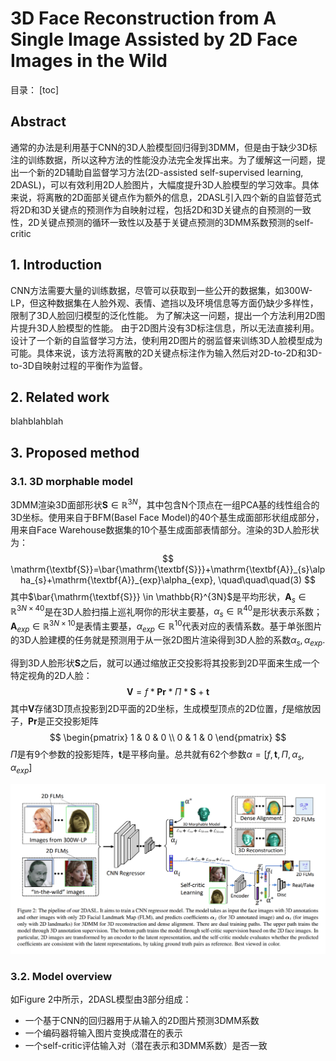 # 3D Face Reconstruction from A Single Image Assisted by 2D Face Images in the Wild
目录：
[toc]

## Abstract
通常的办法是利用基于CNN的3D人脸模型回归得到3DMM，但是由于缺少3D标注的训练数据，所以这种方法的性能没办法完全发挥出来。为了缓解这一问题，提出一个新的2D辅助自监督学习方法(2D-assisted self-supervised learning, 2DASL)，可以有效利用2D人脸图片，大幅度提升3D人脸模型的学习效率。具体来说，将离散的2D面部关键点作为额外的信息，2DASL引入四个新的自监督范式将2D和3D关键点的预测作为自映射过程，包括2D和3D关键点的自预测的一致性，2D关键点预测的循环一致性以及基于关键点预测的3DMM系数预测的self-critic

## 1. Introduction
CNN方法需要大量的训练数据，尽管可以获取到一些公开的数据集，如300W-LP，但这种数据集在人脸外观、表情、遮挡以及环境信息等方面仍缺少多样性，限制了3D人脸回归模型的泛化性能。
为了解决这一问题，提出一个方法利用2D图片提升3D人脸模型的性能。
由于2D图片没有3D标注信息，所以无法直接利用。设计了一个新的自监督学习方法，使利用2D图片的弱监督来训练3D人脸模型成为可能。具体来说，该方法将离散的2D关键点标注作为输入然后对2D-to-2D和3D-to-3D自映射过程的平衡作为监督。

## 2. Related work
blahblahblah

## 3. Proposed method
### 3.1. 3D morphable model
3DMM渲染3D面部形状$\textbf{S}\in \mathbb{R}^{3N}$，其中包含N个顶点在一组PCA基的线性组合的3D坐标。使用来自于BFM(Basel Face Model)的40个基生成面部形状组成部分，用来自Face Warehouse数据集的10个基生成面部表情部分。渲染的3D人脸形状为：
$$
\mathrm{\textbf{S}}=\bar{\mathrm{\textbf{S}}}+\mathrm{\textbf{A}}_{s}\alpha_{s}+\mathrm{\textbf{A}}_{exp}\alpha_{exp}, \quad\quad\quad(3)
$$
其中$\bar{\mathrm{\textbf{S}}} \in \mathbb{R}^{3N}$是平均形状，$\mathrm{\textbf{A}}_{s} \in \mathbb{R}^{3N\times 40}$是在3D人脸扫描上巡礼啊你的形状主要基，$\alpha_{s}\in \mathbb{R}^{40}$是形状表示系数；$\mathrm{\textbf{A}}_{exp} \in \mathbb{R}^{3N\times 10}$是表情主要基，$\alpha_{exp}\in \mathbb{R}^{10}$代表对应的表情系数。基于单张图片的3D人脸建模的任务就是预测用于从一张2D图片渲染得到3D人脸的系数$\alpha_{s}, \alpha_{exp}$.

得到3D人脸形状$\mathrm{\textbf{S}}$之后，就可以通过缩放正交投影将其投影到2D平面来生成一个特定视角的2D人脸：
$$
\textbf{V}=f*\textbf{Pr} * \Pi * \textbf{S}+\textbf{t}
$$
其中$\textbf{V}$存储3D顶点投影到2D平面的2D坐标，生成模型顶点的2D位置，$f$是缩放因子，$\mathrm{\textbf{Pr}}$是正交投影矩阵
$$
\begin{pmatrix} 
1 & 0 & 0 \\ 
0 & 1 & 0
\end{pmatrix}
$$
$\Pi$是有9个参数的投影矩阵，$\textbf{t}$是平移向量。总共就有62个参数$\alpha=[f,\textbf{t},\Pi,\alpha_{s},\alpha_{exp}]$

![Figure 2](2.png "Figure 2")

### 3.2. Model overview
如Figure 2中所示，2DASL模型由3部分组成：
* 一个基于CNN的回归器用于从输入的2D图片预测3DMM系数
* 一个编码器将输入图片变换成潜在的表示
* 一个self-critic评估输入对（潜在表示和3DMM系数）是否一致

